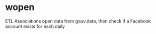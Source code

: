 # wopen
ETL Associations open data from gouv.data, then check if a Facebook account exists for each daily
